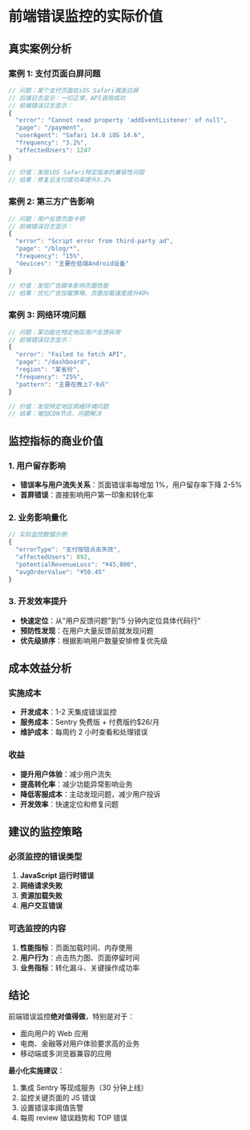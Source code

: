 # 前端错误监控的实际价值

## 真实案例分析

### 案例 1: 支付页面白屏问题

```javascript
// 问题：某个支付页面在iOS Safari偶发白屏
// 后端日志显示：一切正常，API调用成功
// 前端错误日志显示：
{
  "error": "Cannot read property 'addEventListener' of null",
  "page": "/payment",
  "userAgent": "Safari 14.0 iOS 14.6",
  "frequency": "3.2%",
  "affectedUsers": 1247
}

// 价值：发现iOS Safari特定版本的兼容性问题
// 结果：修复后支付成功率提升3.2%
```

### 案例 2: 第三方广告影响

```javascript
// 问题：用户反馈页面卡顿
// 前端错误日志显示：
{
  "error": "Script error from third-party ad",
  "page": "/blog/*",
  "frequency": "15%",
  "devices": "主要在低端Android设备"
}

// 价值：发现广告脚本影响页面性能
// 结果：优化广告加载策略，页面加载速度提升40%
```

### 案例 3: 网络环境问题

```javascript
// 问题：某功能在特定地区用户反馈异常
// 前端错误日志显示：
{
  "error": "Failed to fetch API",
  "page": "/dashboard",
  "region": "某省份",
  "frequency": "25%",
  "pattern": "主要在晚上7-9点"
}

// 价值：发现特定地区网络环境问题
// 结果：增加CDN节点，问题解决
```

## 监控指标的商业价值

### 1. 用户留存影响

- **错误率与用户流失关系**：页面错误率每增加 1%，用户留存率下降 2-5%
- **首屏错误**：直接影响用户第一印象和转化率

### 2. 业务影响量化

```javascript
// 实际监控数据示例
{
  "errorType": "支付按钮点击失效",
  "affectedUsers": 892,
  "potentialRevenueLoss": "¥45,000",
  "avgOrderValue": "¥50.45"
}
```

### 3. 开发效率提升

- **快速定位**：从"用户反馈问题"到"5 分钟内定位具体代码行"
- **预防性发现**：在用户大量反馈前就发现问题
- **优先级排序**：根据影响用户数量安排修复优先级

## 成本效益分析

### 实施成本

- **开发成本**：1-2 天集成错误监控
- **服务成本**：Sentry 免费版 + 付费版约$26/月
- **维护成本**：每周约 2 小时查看和处理错误

### 收益

- **提升用户体验**：减少用户流失
- **提高转化率**：减少功能异常影响业务
- **降低客服成本**：主动发现问题，减少用户投诉
- **开发效率**：快速定位和修复问题

## 建议的监控策略

### 必须监控的错误类型

1. **JavaScript 运行时错误**
2. **网络请求失败**
3. **资源加载失败**
4. **用户交互错误**

### 可选监控的内容

1. **性能指标**：页面加载时间、内存使用
2. **用户行为**：点击热力图、页面停留时间
3. **业务指标**：转化漏斗、关键操作成功率

## 结论

前端错误监控**绝对值得做**，特别是对于：

- 面向用户的 Web 应用
- 电商、金融等对用户体验要求高的业务
- 移动端或多浏览器兼容的应用

**最小化实施建议**：

1. 集成 Sentry 等现成服务（30 分钟上线）
2. 监控关键页面的 JS 错误
3. 设置错误率阈值告警
4. 每周 review 错误趋势和 TOP 错误

